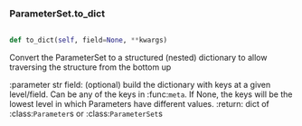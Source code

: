 ### ParameterSet.to_dict

```py

def to_dict(self, field=None, **kwargs)

```



Convert the ParameterSet to a structured (nested) dictionary
to allow traversing the structure from the bottom up

:parameter str field: (optional) build the dictionary with keys at
    a given level/field.  Can be any of the keys in
    :func:`meta`.  If None, the keys will be the lowest
    level in which Parameters have different values.
:return: dict of :class:`Parameter`s or :class:`ParameterSet`s

